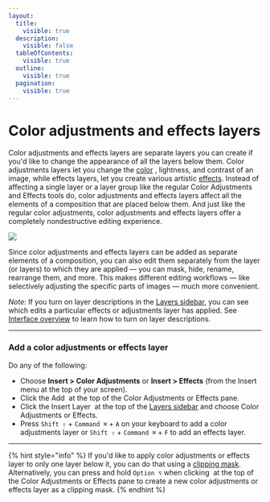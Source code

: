 ```yaml
---
layout:
  title:
    visible: true
  description:
    visible: false
  tableOfContents:
    visible: true
  outline:
    visible: true
  pagination:
    visible: true
---
```


# Color adjustments and effects layers

Color adjustments and effects layers are separate layers you can create if you'd like to change the appearance of all the layers below them. Color adjustments layers let you change the [color](https://www.pixelmator.com/support/guide/pixelmator-pro/688) , lightness, and contrast of an image, while effects layers, let you create various artistic [effects](https://www.pixelmator.com/support/guide/pixelmator-pro/805). Instead of affecting a single layer or a layer group like the regular Color Adjustments and Effects tools do, color adjustments and effects layers affect all the elements of a composition that are placed below them. And just like the regular color adjustments, color adjustments and effects layers offer a completely nondestructive editing experience.

![](https://help.pixelmator.com/pixelmator-pro/3.5/assets/English/1651756833000.jpeg)

Since color adjustments and effects layers can be added as separate elements of a composition, you can also edit them separately from the layer (or layers) to which they are applied — you can mask, hide, rename, rearrange them, and more. This makes different editing workflows — like selectively adjusting the specific parts of images — much more convenient.

_Note:_ If you turn on layer descriptions in the [Layers sidebar](https://www.pixelmator.com/support/guide/pixelmator-pro/#glossary), you can see which edits a particular effects or adjustments layer has applied. See [Interface overview](https://www.pixelmator.com/support/guide/pixelmator-pro/1218) to learn how to turn on layer descriptions.

***

### Add a color adjustments or effects layer

Do any of the following:

* Choose **Insert > Color Adjustments** or **Insert > Effects** (from the Insert menu at the top of your screen).
* Click the Add <img src="https://help.pixelmator.com/pixelmator-pro/3.5/assets/English/1604676890000.png" alt="" data-size="line"> at the top of the Color Adjustments or Effects pane.
* Click the Insert Layer <img src="https://help.pixelmator.com/pixelmator-pro/3.5/assets/English/1648724547000.png" alt="" data-size="line"> at the top of the [Layers sidebar](https://www.pixelmator.com/support/guide/pixelmator-pro/#glossary) and choose Color Adjustments or Effects.
* Press `Shift ⇧` + `Command ⌘` + `A` on your keyboard to add a color adjustments layer or `Shift ⇧` + `Command ⌘` + `F` to add an effects layer.

***

{% hint style="info" %}
If you'd like to apply color adjustments or effects layer to only one layer below it, you can do that using a [clipping mask](https://www.pixelmator.com/support/guide/pixelmator-pro/1156). Alternatively, you can press and hold `Option ⌥` when clicking <img src="https://help.pixelmator.com/pixelmator-pro/3.5/assets/English/1604676890000.png" alt="" data-size="line"> at the top of the Color Adjustments or Effects pane to create a new color adjustments or effects layer as a clipping mask.
{% endhint %}

